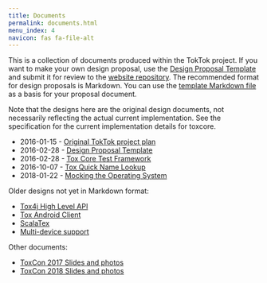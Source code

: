 ```yaml
---
title: Documents
permalink: documents.html
menu_index: 4
navicon: fas fa-file-alt
---
```


This is a collection of documents produced within the TokTok project.
If you want to make your own design proposal, use the [Design Proposal
Template](designs/template.html) and submit it for review to the [website
repository](https://github.com/TokTok/website). The recommended format for
design proposals is Markdown. You can use the [template Markdown
file](https://raw.githubusercontent.com/TokTok/website/master/toktok/designs/template.md)
as a basis for your proposal document.

Note that the designs here are the original design documents, not necessarily
reflecting the actual current implementation. See the specification for the
current implementation details for toxcore.

-   2016-01-15 - [Original TokTok project plan](designs/plan.html)
-   2016-02-28 - [Design Proposal Template](designs/template.html)
-   2016-02-28 - [Tox Core Test Framework](designs/testing.html)
-   2016-10-07 - [Tox Quick Name Lookup](designs/tqnl.html)
-   2018-01-22 - [Mocking the Operating System](designs/osmock.html)

Older designs not yet in Markdown format:

-   [Tox4j High Level API](https://docs.google.com/document/d/12o7znOBxFFt8vJk0DQNllh0frne1j5VVsffB7oFf0XY/edit)
-   [Tox Android Client](https://docs.google.com/document/d/1Reo3BcB0dAXcB2LhcmTAPUUpUf9eOHCL_6s6FS_1-sY/edit)
-   [ScalaTex](https://docs.google.com/document/d/1O9gqIaPZx1yJpqJysDT4mZTFtIlf5WrjumoKC-w3vDQ/edit)
-   [Multi-device support](https://docs.google.com/document/d/1op6zGR0KYdF7tTWSSX79KQieJu30vLZ6XG327kIBhxQ/edit)

Other documents:

-   [ToxCon 2017 Slides and photos](https://github.com/zoff99/ToxCon2017/blob/master/README.md)
-   [ToxCon 2018 Slides and photos](https://github.com/zoff99/ToxCon2018/blob/master/README.md)
